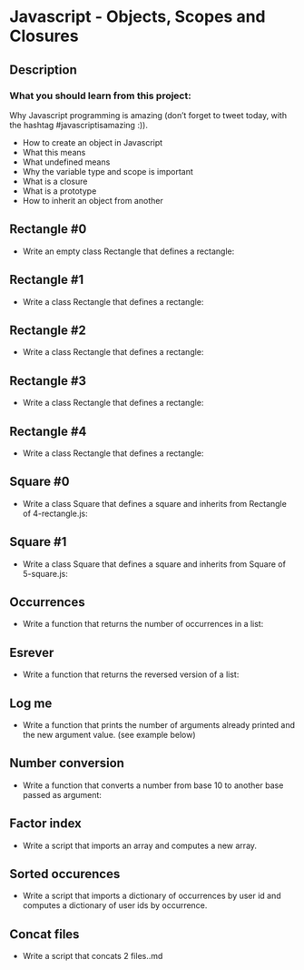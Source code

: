 # Javascript - Objects, Scopes and Closures
## Description
### What you should learn from this project:
Why Javascript programming is amazing (don’t forget to tweet today, with the hashtag #javascriptisamazing :)). 
* How to create an object in Javascript
* What this means
* What undefined means
* Why the variable type and scope is important
* What is a closure
* What is a prototype
* How to inherit an object from another

## Rectangle #0 
* Write an empty class Rectangle that defines a rectangle:
## Rectangle #1
* Write a class Rectangle that defines a rectangle:
## Rectangle #2
* Write a class Rectangle that defines a rectangle:
## Rectangle #3
* Write a class Rectangle that defines a rectangle:
## Rectangle #4
* Write a class Rectangle that defines a rectangle:
## Square #0
* Write a class Square that defines a square and inherits from Rectangle of 4-rectangle.js:
## Square #1
* Write a class Square that defines a square and inherits from Square of 5-square.js:
## Occurrences
* Write a function that returns the number of occurrences in a list:
## Esrever
* Write a function that returns the reversed version of a list:
## Log me
* Write a function that prints the number of arguments already printed and the new argument value. (see example below)
## Number conversion
* Write a function that converts a number from base 10 to another base passed as argument:
## Factor index
* Write a script that imports an array and computes a new array.
## Sorted occurences
* Write a script that imports a dictionary of occurrences by user id and computes a dictionary of user ids by occurrence.
## Concat files
* Write a script that concats 2 files..md
